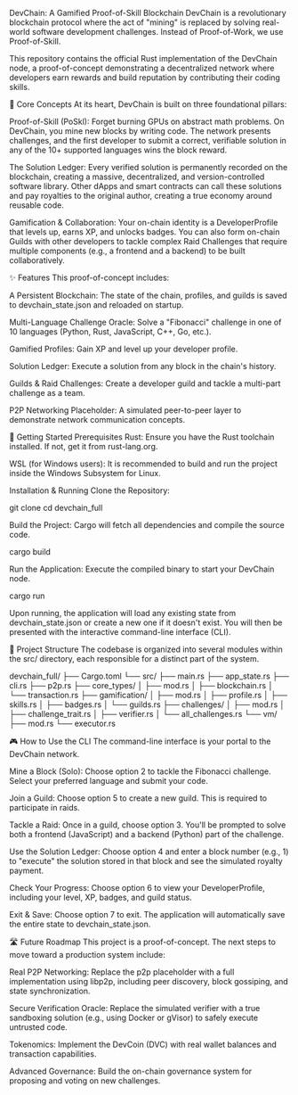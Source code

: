 DevChain: A Gamified Proof-of-Skill Blockchain
DevChain is a revolutionary blockchain protocol where the act of "mining" is replaced by solving real-world software development challenges. Instead of Proof-of-Work, we use Proof-of-Skill.

This repository contains the official Rust implementation of the DevChain node, a proof-of-concept demonstrating a decentralized network where developers earn rewards and build reputation by contributing their coding skills.

🚀 Core Concepts
At its heart, DevChain is built on three foundational pillars:

Proof-of-Skill (PoSkl): Forget burning GPUs on abstract math problems. On DevChain, you mine new blocks by writing code. The network presents challenges, and the first developer to submit a correct, verifiable solution in any of the 10+ supported languages wins the block reward.

The Solution Ledger: Every verified solution is permanently recorded on the blockchain, creating a massive, decentralized, and version-controlled software library. Other dApps and smart contracts can call these solutions and pay royalties to the original author, creating a true economy around reusable code.

Gamification & Collaboration: Your on-chain identity is a DeveloperProfile that levels up, earns XP, and unlocks badges. You can also form on-chain Guilds with other developers to tackle complex Raid Challenges that require multiple components (e.g., a frontend and a backend) to be built collaboratively.

✨ Features
This proof-of-concept includes:

A Persistent Blockchain: The state of the chain, profiles, and guilds is saved to devchain_state.json and reloaded on startup.

Multi-Language Challenge Oracle: Solve a "Fibonacci" challenge in one of 10 languages (Python, Rust, JavaScript, C++, Go, etc.).

Gamified Profiles: Gain XP and level up your developer profile.

Solution Ledger: Execute a solution from any block in the chain's history.

Guilds & Raid Challenges: Create a developer guild and tackle a multi-part challenge as a team.

P2P Networking Placeholder: A simulated peer-to-peer layer to demonstrate network communication concepts.

🔧 Getting Started
Prerequisites
Rust: Ensure you have the Rust toolchain installed. If not, get it from rust-lang.org.

WSL (for Windows users): It is recommended to build and run the project inside the Windows Subsystem for Linux.

Installation & Running
Clone the Repository:

git clone <your-repo-url>
cd devchain_full

Build the Project:
Cargo will fetch all dependencies and compile the source code.

cargo build

Run the Application:
Execute the compiled binary to start your DevChain node.

cargo run

Upon running, the application will load any existing state from devchain_state.json or create a new one if it doesn't exist. You will then be presented with the interactive command-line interface (CLI).

📂 Project Structure
The codebase is organized into several modules within the src/ directory, each responsible for a distinct part of the system.

devchain_full/
├── Cargo.toml
└── src/
    ├── main.rs
    ├── app_state.rs
    ├── cli.rs
    ├── p2p.rs
    ├── core_types/
    │   ├── mod.rs
    │   ├── blockchain.rs
    │   └── transaction.rs
    ├── gamification/
    │   ├── mod.rs
    │   ├── profile.rs
    │   ├── skills.rs
    │   ├── badges.rs
    │   └── guilds.rs
    ├── challenges/
    │   ├── mod.rs
    │   ├── challenge_trait.rs
    │   ├── verifier.rs
    │   └── all_challenges.rs
    └── vm/
        ├── mod.rs
        └── executor.rs

🎮 How to Use the CLI
The command-line interface is your portal to the DevChain network.

Mine a Block (Solo): Choose option 2 to tackle the Fibonacci challenge. Select your preferred language and submit your code.

Join a Guild: Choose option 5 to create a new guild. This is required to participate in raids.

Tackle a Raid: Once in a guild, choose option 3. You'll be prompted to solve both a frontend (JavaScript) and a backend (Python) part of the challenge.

Use the Solution Ledger: Choose option 4 and enter a block number (e.g., 1) to "execute" the solution stored in that block and see the simulated royalty payment.

Check Your Progress: Choose option 6 to view your DeveloperProfile, including your level, XP, badges, and guild status.

Exit & Save: Choose option 7 to exit. The application will automatically save the entire state to devchain_state.json.

🛣️ Future Roadmap
This project is a proof-of-concept. The next steps to move toward a production system include:

Real P2P Networking: Replace the p2p placeholder with a full implementation using libp2p, including peer discovery, block gossiping, and state synchronization.

Secure Verification Oracle: Replace the simulated verifier with a true sandboxing solution (e.g., using Docker or gVisor) to safely execute untrusted code.

Tokenomics: Implement the DevCoin (DVC) with real wallet balances and transaction capabilities.

Advanced Governance: Build the on-chain governance system for proposing and voting on new challenges.
